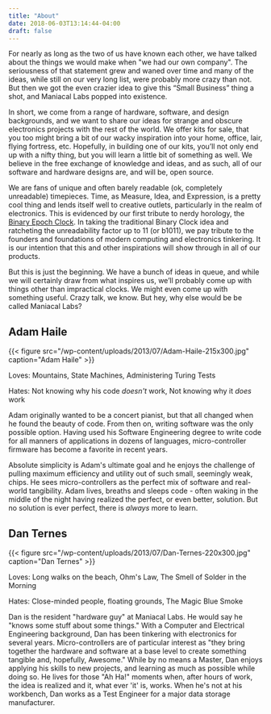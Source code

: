 ```yaml
---
title: "About"
date: 2018-06-03T13:14:44-04:00
draft: false
---
```


For nearly as long as the two of us have known each other, we have talked about the things we would make when "we had our own company". The seriousness of that statement grew and waned over time and many of the ideas, while still on our very long list, were probably more crazy than not. But then we got the even crazier idea to give this “Small Business” thing a shot, and Maniacal Labs popped into existence.

In short, we come from a range of hardware, software, and design backgrounds, and we want to share our ideas for strange and obscure electronics projects with the rest of the world. We offer kits for sale, that you too might bring a bit of our wacky inspiration into your home, office, lair, flying fortress, etc. Hopefully, in building one of our kits, you’ll not only end up with a nifty thing, but you will learn a little bit of something as well. We believe in the free exchange of knowledge and ideas, and as such, all of our software and hardware designs are, and will be, open source.

We are fans of unique and often barely readable (ok, completely unreadable) timepieces. Time, as Measure, Idea, and Expression, is a pretty cool thing and lends itself well to creative outlets, particularly in the realm of electronics. This is evidenced by our first tribute to nerdy horology, the [Binary Epoch Clock](/product/becv1/). In taking the traditional Binary Clock idea and ratcheting the unreadability factor up to 11 (or b1011), we pay tribute to the founders and foundations of modern computing and electronics tinkering. It is our intention that this and other inspirations will show through in all of our products.

But this is just the beginning. We have a bunch of ideas in queue, and while we will certainly draw from what inspires us, we’ll probably come up with things other than impractical clocks. We might even come up with something useful. Crazy talk, we know. But hey, why else would be be called Maniacal Labs?



## Adam Haile


{{< figure src="/wp-content/uploads/2013/07/Adam-Haile-215x300.jpg" caption="Adam Haile" >}}


Loves: Mountains, State Machines, Administering Turing Tests

Hates: Not knowing why his code _doesn't_ work, Not knowing why it _does_ work

Adam originally wanted to be a concert pianist, but that all changed when he found the beauty of code. From then on, writing software was the only possible option. Having used his Software Engineering degree to write code for all manners of applications in dozens of languages, micro-controller firmware has become a favorite in recent years.

Absolute simplicity is Adam's ultimate goal and he enjoys the challenge of pulling maximum efficiency and utility out of such small, seemingly weak, chips. He sees micro-controllers as the perfect mix of software and real-world tangibility. Adam lives, breaths and sleeps code - often waking in the middle of the night having realized the perfect, or even better, solution. But no solution is ever perfect, there is _always_ more to learn.



## Dan Ternes


{{< figure src="/wp-content/uploads/2013/07/Dan-Ternes-220x300.jpg" caption="Dan Ternes" >}}

Loves: Long walks on the beach, Ohm's Law, The Smell of Solder in the Morning

Hates: Close-minded people, floating grounds, The Magic Blue Smoke

Dan is the resident "hardware guy" at Maniacal Labs. He would say he "knows some stuff about some things." With a Computer and Electrical Engineering background, Dan has been tinkering with electronics for several years. Micro-controllers are of particular interest as "they bring together the hardware and software at a base level to create something tangible and, hopefully, Awesome." While by no means a Master, Dan enjoys applying his skills to new projects, and learning as much as possible while doing so. He lives for those "Ah Ha!" moments when, after hours of work, the idea is realized and it, what ever 'it' is, works. When he's not at his workbench, Dan works as a Test Engineer for a major data storage manufacturer.